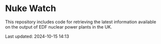 # Nuke Watch

This repository includes code for retrieving the latest information available on the output of EDF nuclear power plants in the UK.

Last updated: 2024-10-15 14:13